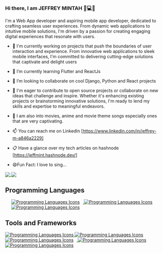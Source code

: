 ### Hi there, I am JEFFREY MINTAH 📱💻🧰


I'm a Web App developer and aspiring mobile app developer, dedicated to crafting seamless user experiences. From dynamic web applications to intuitive mobile solutions, I'm driven by a passion for creating engaging digital experiences that resonate with users.


- 🔭 I'm currently working on projects that push the boundaries of user interaction and experience. From innovative web applications to sleek mobile interfaces, I'm committed to delivering cutting-edge solutions that captivate and delight users

- 🌱 I’m currently learning Flutter and ReactJs

- 👯 I’m looking to collaborate on cool Django, Python and React projects

- 🤔 I'm eager to contribute to open source projects or collaborate on new ideas that challenge and inspire. Whether it's enhancing existing projects or brainstorming innovative solutions, I'm ready to lend my skills and expertise to meaningful endeavors.

- 💬 I am also into movies, anime and movie theme songs especially ones that are very captivating.

- 📫 You can reach me on LinkedIn [https://www.linkedin.com/in/jeffrey-m-a846a2229]
  
- 📋 Have a glance over my tech articles on hashnode [https://jeffmint.hashnode.dev/]

- 😄Fun Fact: I love to sing...

<a href="https://github.com/Minty-cyber/github-readme-stats">
  <img align="center" src="https://github-readme-stats.vercel.app/api?username=Minty-cyber&show_icons=true&theme=synthwave" />
</a>
<a href="https://github.com/Minty-cyber/convoychat">
  <img align="center" src="https://github-readme-stats.vercel.app/api/top-langs/?username=Minty-cyber&layout=compact&theme=dark" />
</a>


Programming Languages
-------------------
<p style="margin-left: 20px;">
    <a href="https://github.com/Minty-cyber/convoychat">
        <img  src="https://skillicons.dev/icons?i=python,&theme=dark" alt="Programming Languages Icons" style="margin-right: 10px;">
    </a>
    <a href="https://github.com/Minty-cyber/convoychat">
        <img src="https://skillicons.dev/icons?i=javascript,&theme=dark" alt="Programming Languages Icons" style="margin-right: 10px;">
    </a>
   <a href="https://github.com/Minty-cyber/convoychat">
        <img  src="https://skillicons.dev/icons?i=c,&theme=dark" alt="Programming Languages Icons" style="margin-right: 10px;">
  </a>
</p>

Tools and Frameworks
-------------------
<p>
    <a href="https://github.com/Minty-cyber/convoychat">
        <img  src="https://skillicons.dev/icons?i=django,&theme=dark" alt="Programming Languages Icons">
    </a>
    <a href="https://github.com/Minty-cyber/convoychat">
        <img  src="https://skillicons.dev/icons?i=react,&theme=dark" alt="Programming Languages Icons" style="margin-right: 10px;">
    </a>
    <a href="https://github.com/Minty-cyber/convoychat">
        <img src="https://skillicons.dev/icons?i=docker,&theme=dark" alt="Programming Languages Icons" style="margin-right: 10px;">
    </a>
    <a href="https://github.com/Minty-cyber/convoychat">
        <img  src="https://skillicons.dev/icons?i=postgres,&theme=dark" alt="Programming Languages Icons" style="margin-right: 10px;">
    </a>
    <a href="https://github.com/Minty-cyber/convoychat">
        <img src="https://skillicons.dev/icons?i=postman,&theme=dark" alt="Programming Languages Icons" style="margin-right: 10px;">
    </a>
</p>










